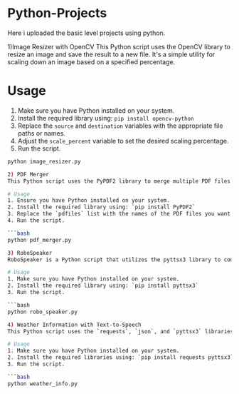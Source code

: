 # Python-Projects
Here i uploaded the basic level projects using python.

1)Image Resizer with OpenCV
This Python script uses the OpenCV library to resize an image and save the result to a new file. It's a simple utility for scaling down an image based on a specified percentage.

# Usage
1. Make sure you have Python installed on your system.
2. Install the required library using: `pip install opencv-python`
3. Replace the `source` and `destination` variables with the appropriate file paths or names.
4. Adjust the `scale_percent` variable to set the desired scaling percentage.
5. Run the script.

```bash
python image_resizer.py

2) PDF Merger
This Python script uses the PyPDF2 library to merge multiple PDF files into a single PDF.

# Usage
1. Ensure you have Python installed on your system.
2. Install the required library using: `pip install PyPDF2`
3. Replace the `pdfiles` list with the names of the PDF files you want to merge.
4. Run the script.

```bash
python pdf_merger.py

3) RoboSpeaker
RoboSpeaker is a Python script that utilizes the pyttsx3 library to convert text to speech.

# Usage
1. Make sure you have Python installed on your system.
2. Install the required library using: `pip install pyttsx3`
3. Run the script.

```bash
python robo_speaker.py

4) Weather Information with Text-to-Speech
This Python script uses the `requests`, `json`, and `pyttsx3` libraries to fetch and announce the current weather information for a given city.

# Usage
1. Make sure you have Python installed on your system.
2. Install the required libraries using: `pip install requests pyttsx3`
3. Run the script.

```bash
python weather_info.py

